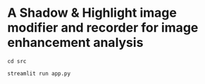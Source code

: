 # A Shadow & Highlight image modifier and recorder for image enhancement analysis

```
cd src

streamlit run app.py
```
